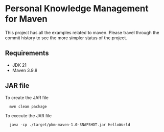 # Personal Knowledge Management for Maven

This project has all the examples related to maven. Please travel through the commit history to see the more simpler status of the project.

## Requirements
- JDK 21
- Maven 3.9.8

## JAR file

To create the JAR file
```shell
  mvn clean package
```

To execute the JAR file
```shell
  java -cp ./target/pkm-maven-1.0-SNAPSHOT.jar HelloWorld
```